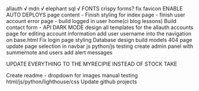 allauth √
mdn √
elephant sql √
FONTS
crispy forms?
fix favicon
ENABLE AUTO DEPLOYS
page content - Finish styling for index page - finish user account error page - build logged in user home(ci blog lessons)
Build contact form - API
DARK MODE
design all templates for the allauth
accounts page for editing account information
add user username into the navigation on base.html
Fix login page styling 
Database design 
build models
404 page 
update page selection in navbar js
python/js testing
create admin panel with summernote and users
add alert messages 

UPDATE EVERYTHING TO THE MYRECIPIE INSTEAD OF STOCK TAKE

Create readme - dropdown for images
manual testing html/js/python/lighthouse/css
Update github projects 